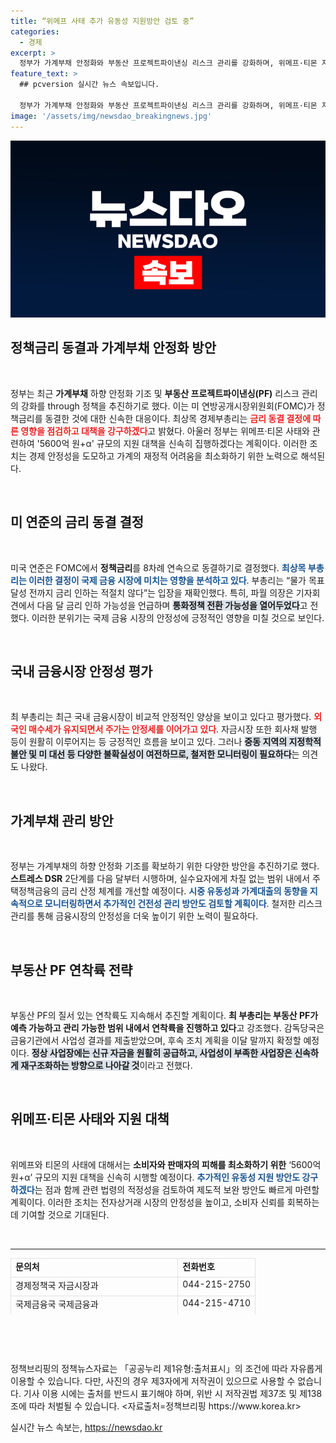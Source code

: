 ```yaml
---
title: “위메프 사태 추가 유동성 지원방안 검토 중”
categories:
  - 경제
excerpt: >
  정부가 가계부채 안정화와 부동산 프로젝트파이낸싱 리스크 관리를 강화하며, 위메프·티몬 지원 대책으로 5600억 원을 신속히 집행하기로 했다. 미 연준의 금리 동결 결정에 대응하여 금융시장 안정을 도모하는 적극적인 대책이 주목받고 있다!
feature_text: >
  ## pcversion 실시간 뉴스 속보입니다.

  정부가 가계부채 안정화와 부동산 프로젝트파이낸싱 리스크 관리를 강화하며, 위메프·티몬 지원 대책으로 5600억 원을 신속히 집행하기로 했다. 미 연준의 금리 동결 결정에 대응하여 금융시장 안정을 도모하는 적극적인 대책이 주목받고 있다!
image: '/assets/img/newsdao_breakingnews.jpg'
---
```


<p><img src="/assets/img/newsdao_breakingnews.jpg" alt="pcversion 속보" /></p>

<h2 data-ke-size="size26">정책금리 동결과 가계부채 안정화 방안</h2>

<p data-ke-size="size16">&nbsp;</p>

<p>정부는 최근 <b>가계부채</b> 하향 안정화 기조 및 <b>부동산 프로젝트파이낸싱(PF)</b> 리스크 관리의 강화를 through 정책을 추진하기로 했다. 이는 미 연방공개시장위원회(FOMC)가 정책금리를 동결한 것에 대한 신속한 대응이다. 최상목 경제부총리는 <b><span style="color: #ee2323;">금리 동결 결정에 따른 영향을 점검하고 대책을 강구하겠다</span></b>고 밝혔다. 아울러 정부는 위메프·티몬 사태와 관련하여 '5600억 원+α' 규모의 지원 대책을 신속히 집행하겠다는 계획이다. 이러한 조치는 경제 안정성을 도모하고 가계의 재정적 어려움을 최소화하기 위한 노력으로 해석된다.</p>

<p data-ke-size="size16">&nbsp;</p>

<h2 data-ke-size="size26">미 연준의 금리 동결 결정</h2>

<p data-ke-size="size16">&nbsp;</p>

<p>미국 연준은 FOMC에서 <b>정책금리</b>를 8차례 연속으로 동결하기로 결정했다. <b><span style="color: #1a5490;">최상목 부총리는 이러한 결정이 국제 금융 시장에 미치는 영향을 분석하고 있다</span></b>. 부총리는 “물가 목표 달성 전까지 금리 인하는 적절치 않다”는 입장을 재확인했다. 특히, 파월 의장은 기자회견에서 다음 달 금리 인하 가능성을 언급하며 <b><span style="background-color: #21538527;">통화정책 전환 가능성을 열어두었다</span></b>고 전했다. 이러한 분위기는 국제 금융 시장의 안정성에 긍정적인 영향을 미칠 것으로 보인다.</p>

<p data-ke-size="size16">&nbsp;</p>

<h2 data-ke-size="size26">국내 금융시장 안정성 평가</h2>

<p data-ke-size="size16">&nbsp;</p>

<p>최 부총리는 최근 국내 금융시장이 비교적 안정적인 양상을 보이고 있다고 평가했다. <b><span style="color: #ee2323;">외국인 매수세가 유지되면서 주가는 안정세를 이어가고 있다</span></b>. 자금시장 또한 회사채 발행 등이 원활히 이루어지는 등 긍정적인 흐름을 보이고 있다. 그러나 <b><span style="background-color: #21538527;">중동 지역의 지정학적 불안 및 미 대선 등 다양한 불확실성이 여전하므로, 철저한 모니터링이 필요하다</span></b>는 의견도 나왔다.</p>

<p data-ke-size="size16">&nbsp;</p>

<h2 data-ke-size="size26">가계부채 관리 방안</h2>

<p data-ke-size="size16">&nbsp;</p>

<p>정부는 가계부채의 하향 안정화 기조를 확보하기 위한 다양한 방안을 추진하기로 했다. <b>스트레스 DSR</b> 2단계를 다음 달부터 시행하며, 실수요자에게 차질 없는 범위 내에서 주택정책금융의 금리 산정 체계를 개선할 예정이다. <b><span style="color: #1a5490;">시중 유동성과 가계대출의 동향을 지속적으로 모니터링하면서 추가적인 건전성 관리 방안도 검토할 계획이다</span></b>. 철저한 리스크 관리를 통해 금융시장의 안정성을 더욱 높이기 위한 노력이 필요하다.</p>

<p data-ke-size="size16">&nbsp;</p>

<h2 data-ke-size="size26">부동산 PF 연착륙 전략</h2>

<p data-ke-size="size16">&nbsp;</p>

<p>부동산 PF의 질서 있는 연착륙도 지속해서 추진할 계획이다. <b>최 부총리는 부동산 PF가 예측 가능하고 관리 가능한 범위 내에서 연착륙을 진행하고 있다</b>고 강조했다. 감독당국은 금융기관에서 사업성 결과를 제출받았으며, 후속 조치 계획을 이달 말까지 확정할 예정이다. <b><span style="background-color: #21538527;">정상 사업장에는 신규 자금을 원활히 공급하고, 사업성이 부족한 사업장은 신속하게 재구조화하는 방향으로 나아갈 것</span></b>이라고 전했다.</p>

<p data-ke-size="size16">&nbsp;</p>

<h2 data-ke-size="size26">위메프·티몬 사태와 지원 대책</h2>

<p data-ke-size="size16">&nbsp;</p>

<p>위메프와 티몬의 사태에 대해서는 <b>소비자와 판매자의 피해를 최소화하기 위한</b> ‘5600억 원+α’ 규모의 지원 대책을 신속히 시행할 예정이다. <b><span style="color: #1a5490;">추가적인 유동성 지원 방안도 강구하겠다</span></b>는 점과 함께 관련 법령의 적정성을 검토하여 제도적 보완 방안도 빠르게 마련할 계획이다. 이러한 조치는 전자상거래 시장의 안정성을 높이고, 소비자 신뢰를 회복하는 데 기여할 것으로 기대된다.</p>

<p data-ke-size="size16">&nbsp;</p>

<hr />

<table style="border-collapse: collapse; border: none; width: 100%; height: 90px;">
<tbody>
<tr>
<td style="border: 1px solid #e3e0e0; height: 24px; text-align: left; vertical-align: top;"><b>문의처</b></td>
<td style="border: 1px solid #e3e0e0; height: 24px; text-align: left; vertical-align: top;"><b>전화번호</b></td>
</tr>
<tr>
<td style="border: 1px solid #e3e0e0; height: 24px; text-align: left; vertical-align: top;">경제정책국 자금시장과</td>
<td style="border: 1px solid #e3e0e0; height: 24px; text-align: center; vertical-align: top;">044-215-2750</td>
</tr>
<tr>
<td style="border: 1px solid #e3e0e0; height: 24px; text-align: left; vertical-align: top;">국제금융국 국제금융과</td>
<td style="border: 1px solid #e3e0e0; height: 24px; text-align: center; vertical-align: top;">044-215-4710</td>
</tr>
<tr>
<td style="border: 1px solid #e3e0e0; height: 24px; text-align: left; vertical-align: top;">국고국 국채과</td>
<td style="border: 1px solid #e3e0e0; height: 24px; text-align: center; vertical-align: top;">044-215-5130</td>
</tr>
<tr>
<td style="border: 1px solid #e3e0e0; height: 24px; text-align: left; vertical-align: top;">금융위원회 금융정책국 금융시장분석과</td>
<td style="border: 1px solid #e3e0e0; height: 24px; text-align: center; vertical-align: top;">02-2100-2850</td>
</tr>
<tr>
<td style="border: 1px solid #e3e0e0; height: 24px; text-align: left; vertical-align: top;">한국은행 조사국 조사총괄팀</td>
<td style="border: 1px solid #e3e0e0; height: 24px; text-align: center; vertical-align: top;">02-759-4181</td>
</tr>
<tr>
<td style="border: 1px solid #e3e0e0; height: 24px; text-align: left; vertical-align: top;">금융감독원 금융시장안정국 금융시장총괄팀</td>
<td style="border: 1px solid #e3e0e0; height: 24px; text-align: center; vertical-align: top;">02-3145-8180</td>
</tr>
</tbody>
</table>

<p data-ke-size="size16">&nbsp;</p>

<p data-ke-size="size16">&nbsp;</p>

<p>정책브리핑의 정책뉴스자료는 「공공누리 제1유형:출처표시」의 조건에 따라 자유롭게 이용할 수 있습니다. 다만, 사진의 경우 제3자에게 저작권이 있으므로 사용할 수 없습니다. 기사 이용 시에는 출처를 반드시 표기해야 하며, 위반 시 저작권법 제37조 및 제138조에 따라 처벌될 수 있습니다. &lt;자료출처=정책브리핑 https://www.korea.kr></p>
실시간 뉴스 속보는, <a href="https://newsdao.kr" rel="dofollow">https://newsdao.kr</a>


